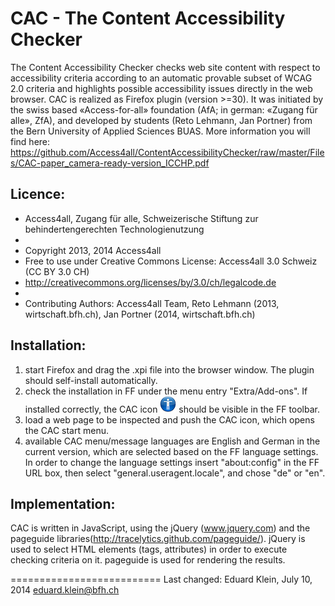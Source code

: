 CAC - The Content Accessibility Checker
=======================================

The Content Accessibility Checker 
checks web site content with respect to accessibility criteria according to an automatic provable subset of WCAG 2.0 criteria
and highlights possible accessibility issues directly in the web browser.
CAC is realized as Firefox plugin (version >=30).
It was initiated by the swiss based «Access-for-all» foundation (AfA; in german: «Zugang für alle», ZfA),
and developed by students (Reto Lehmann, Jan Portner) from the Bern University of Applied Sciences BUAS.
More information you will find here:
https://github.com/Access4all/ContentAccessibilityChecker/raw/master/Files/CAC-paper_camera-ready-version_ICCHP.pdf

Licence:
--------
 * Access4all, Zugang für alle, Schweizerische Stiftung zur behindertengerechten Technologienutzung
 *
 * Copyright 2013, 2014 Access4all
 * Free to use under Creative Commons License: Access4all 3.0 Schweiz (CC BY 3.0 CH)
 * http://creativecommons.org/licenses/by/3.0/ch/legalcode.de
 *
 * Contributing Authors: Access4all Team, Reto Lehmann (2013, wirtschaft.bfh.ch), Jan Portner (2014, wirtschaft.bfh.ch)

Installation:
-------------
1. start Firefox and drag the .xpi file into the browser window. The plugin should self-install automatically. 
2. check the installation in FF under the menu entry "Extra/Add-ons". 
   If installed correctly, the CAC icon
   ![CAC icon](https://github.com/Access4all/ContentAccessibilityChecker/raw/master/Files/icon.png "CAC icon")
   should be visible in the FF toolbar.
3. load a web page to be inspected and push the CAC icon, which opens the CAC start menu.
4. available CAC menu/message languages are English and German in the current version, which are selected based on the FF language settings.
   In order to change the language settings insert "about:config" in the FF URL box, then select "general.useragent.locale", and chose "de" or "en".

Implementation:
---------------
CAC is written in JavaScript, using the jQuery (www.jquery.com) and the pageguide libraries(http://tracelytics.github.com/pageguide/).
jQuery is used to select HTML elements (tags, attributes) in order to execute checking criteria on it.
pageguide is used for rendering the results.

==========================
Last changed:
Eduard Klein, July 10, 2014
eduard.klein@bfh.ch